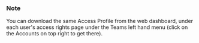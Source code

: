 <!-- usedin: [ _legacy_docker/Toolbelt] - post: -->


### Note

You can download the same Access Profile from the web dashboard, under each user's access rights page under the Teams left hand menu (click on the Accounts on top right to get there).




